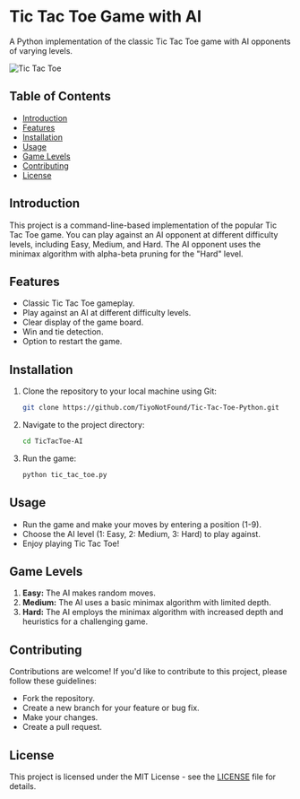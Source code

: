
# Tic Tac Toe Game with AI

A Python implementation of the classic Tic Tac Toe game with AI opponents of varying levels.

![Tic Tac Toe](tic_tac_toe.png)

## Table of Contents
- [Introduction](#introduction)
- [Features](#features)
- [Installation](#installation)
- [Usage](#usage)
- [Game Levels](#game-levels)
- [Contributing](#contributing)
- [License](#license)

## Introduction

This project is a command-line-based implementation of the popular Tic Tac Toe game. You can play against an AI opponent at different difficulty levels, including Easy, Medium, and Hard. The AI opponent uses the minimax algorithm with alpha-beta pruning for the "Hard" level.

## Features

- Classic Tic Tac Toe gameplay.
- Play against an AI at different difficulty levels.
- Clear display of the game board.
- Win and tie detection.
- Option to restart the game.

## Installation

1. Clone the repository to your local machine using Git:
   ```sh
   git clone https://github.com/TiyoNotFound/Tic-Tac-Toe-Python.git
   ```

2. Navigate to the project directory:
   ```sh
   cd TicTacToe-AI
   ```

3. Run the game:
   ```sh
   python tic_tac_toe.py
   ```

## Usage

- Run the game and make your moves by entering a position (1-9).
- Choose the AI level (1: Easy, 2: Medium, 3: Hard) to play against.
- Enjoy playing Tic Tac Toe!

## Game Levels

1. **Easy:** The AI makes random moves.
2. **Medium:** The AI uses a basic minimax algorithm with limited depth.
3. **Hard:** The AI employs the minimax algorithm with increased depth and heuristics for a challenging game.

## Contributing

Contributions are welcome! If you'd like to contribute to this project, please follow these guidelines:
- Fork the repository.
- Create a new branch for your feature or bug fix.
- Make your changes.
- Create a pull request.

## License

This project is licensed under the MIT License - see the [LICENSE](LICENSE) file for details.
